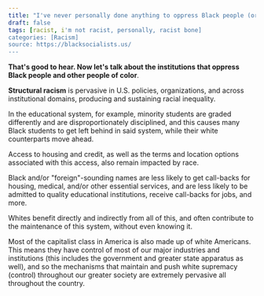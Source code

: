 ```yaml
---
title: "I've never personally done anything to oppress Black people (or any oppressed group)."
draft: false
tags: [racist, i'm not racist, personally, racist bone]
categories: [Racism]
source: https://blacksocialists.us/
---
```


**That's good to hear. Now let's talk about the institutions that oppress Black people and other people of color**.  
  
**Structural racism** is pervasive in U.S. policies, organizations, and across institutional domains, producing and sustaining racial inequality.  
  
In the educational system, for example, minority students are graded differently and are disproportionately disciplined, and this causes many Black students to get left behind in said system, while their white counterparts move ahead.  
  
Access to housing and credit, as well as the terms and location options associated with this access, also remain impacted by race.  
  
Black and/or "foreign"-sounding names are less likely to get call-backs for housing, medical, and/or other essential services, and are less likely to be admitted to quality educational institutions, receive call-backs for jobs, and more.  
  
Whites benefit directly and indirectly from all of this, and often contribute to the maintenance of this system, without even knowing it.  
  
Most of the capitalist class in America is also made up of white Americans. This means they have control of most of our major industries and institutions (this includes the government and greater state apparatus as well), and so the mechanisms that maintain and push white supremacy (control) throughout our greater society are extremely pervasive all throughout the country.

